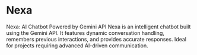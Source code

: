 # Nexa
Nexa: AI Chatbot Powered by Gemini API  Nexa is an intelligent chatbot built using the Gemini API. It features dynamic conversation handling, remembers previous interactions, and provides accurate responses. Ideal for projects requiring advanced AI-driven communication.
